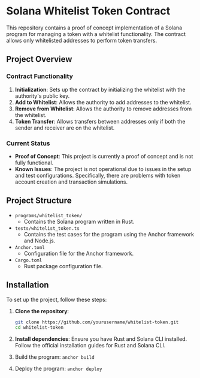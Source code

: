 # Solana Whitelist Token Contract

This repository contains a proof of concept implementation of a Solana program for managing a token with a whitelist functionality. The contract allows only whitelisted addresses to perform token transfers. 

## Project Overview

### Contract Functionality

1. **Initialization**: Sets up the contract by initializing the whitelist with the authority's public key.
2. **Add to Whitelist**: Allows the authority to add addresses to the whitelist.
3. **Remove from Whitelist**: Allows the authority to remove addresses from the whitelist.
4. **Token Transfer**: Allows transfers between addresses only if both the sender and receiver are on the whitelist.

### Current Status

- **Proof of Concept**: This project is currently a proof of concept and is not fully functional.
- **Known Issues**: The project is not operational due to issues in the setup and test configurations. Specifically, there are problems with token account creation and transaction simulations.

## Project Structure

- `programs/whitelist_token/`
  - Contains the Solana program written in Rust.
- `tests/whitelist_token.ts`
  - Contains the test cases for the program using the Anchor framework and Node.js.
- `Anchor.toml`
  - Configuration file for the Anchor framework.
- `Cargo.toml`
  - Rust package configuration file.

## Installation

To set up the project, follow these steps:

1. **Clone the repository**:
   ```sh
   git clone https://github.com/yourusername/whitelist-token.git
   cd whitelist-token

2. **Install dependencies**:
Ensure you have Rust and Solana CLI installed. Follow the official installation guides for Rust and Solana CLI.

3. Build the program: `anchor build`

4. Deploy the program: `anchor deploy`